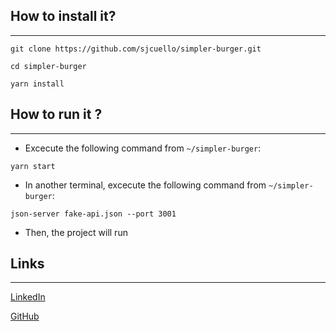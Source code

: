 ## How to install it?
___

```
git clone https://github.com/sjcuello/simpler-burger.git

cd simpler-burger

yarn install
```

## How to run it ?
___

+ Excecute the following command from `~/simpler-burger`:
```
yarn start
```
+ In another terminal, excecute the following command from `~/simpler-burger`:
```
json-server fake-api.json --port 3001
```

+ Then, the project will run

## Links
___

[LinkedIn](https://www.linkedin.com/in/sjcuello/)

[GitHub](https://github.com/sjcuello/)
